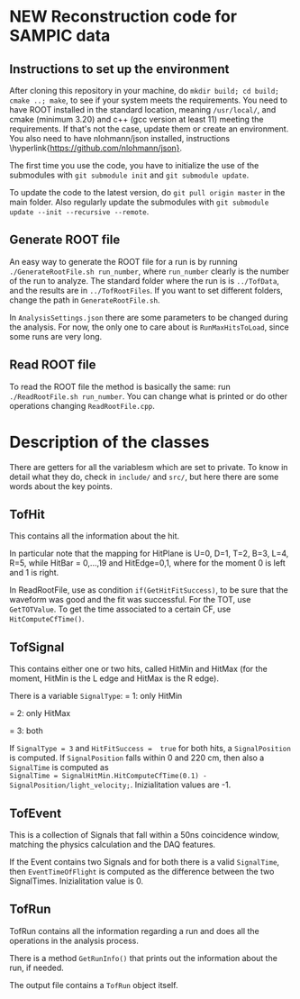# NEW Reconstruction code for SAMPIC data

## Instructions to set up the environment

After cloning this repository in your machine, do `mkdir build; cd build; cmake ..; make`, to see if your system meets the requirements.
You need to have ROOT installed in the standard location, meaning `/usr/local/`, and cmake (minimum 3.20) and c++ (gcc version at least 11) meeting the requirements. 
If that's not the case, update them or create an environment.
You also need to have nlohmann/json installed, instructions \hyperlink{https://github.com/nlohmann/json}.

The first time you use the code, you have to initialize the use of the submodules with `git submodule init` and `git submodule update`.

To update the code to the latest version, do `git pull origin master` in the main folder. 
Also regularly update the submodules with `git submodule update --init --recursive --remote`.


## Generate ROOT file
An easy way to generate the ROOT file for a run is by running `./GenerateRootFile.sh run_number`, where `run_number` clearly is the number of the run to analyze.
The standard folder where the run is is `../TofData`, and the results are in `../TofRootFiles`.
If you want to set different folders, change the path in `GenerateRootFile.sh`.

In `AnalysisSettings.json` there are some parameters to be changed during the analysis. 
For now, the only one to care about is `RunMaxHitsToLoad`, since some runs are very long.

## Read ROOT file
To read the ROOT file the method is basically the same:
run `./ReadRootFile.sh run_number`. 
You can change what is printed or do other operations changing `ReadRootFile.cpp`.


# Description of the classes

There are getters for all the variablesm which are set to private. 
To know in detail what they do, check in `include/` and `src/`, but here there are some words about the key points.

## TofHit
This contains all the information about the hit. 

In particular note that the mapping for HitPlane is U=0, D=1, T=2, B=3, L=4, R=5, while HitBar = 0,...,19 and HitEdge=0,1, where for the moment 0 is left and 1 is right.

In ReadRootFile, use as condition `if(GetHitFitSuccess)`, to be sure that the waveform was good and the fit was successful. 
For the TOT, use `GetTOTValue`.
To get the time associated to a certain CF, use `HitComputeCfTime()`.


## TofSignal
This contains either one or two hits, called HitMin and HitMax (for the moment, HitMin is the L edge and HitMax is the R edge). 

There is a variable `SignalType`:
= 1: only HitMin 

= 2: only HitMax

= 3: both 

If `SignalType = 3` and `HitFitSuccess =  true` for both hits, a `SignalPosition` is computed. 
If `SignalPosition` falls within 0 and 220 cm, then also a `SignalTime`  is computed as         
``SignalTime = SignalHitMin.HitComputeCfTime(0.1) - SignalPosition/light_velocity;``. 
Inizialitation values are -1.

## TofEvent
This is a collection of Signals that fall within a 50ns coincidence window, matching the physics calculation and the DAQ features.

If the Event contains two Signals and for both there is a valid `SignalTime`, then `EventTimeOfFlight` is computed as the difference between the two SignalTimes. 
Inizialitation value is 0.

## TofRun
TofRun contains all the information regarding a run and does all the operations in the analysis process. 

There is a method `GetRunInfo()` that prints out the information about the run, if needed.

The output file contains a `TofRun` object itself. 

<!-- 
THE FOLLOWING OPTIONS ARE NOT HERE YET FOR THE NEW FORMAT, BUT WILL BE

## Display waveforms
The program `WFDisplay.C` displays the waveforms of a specific Run, of a specific channel. It can be made smarter to accept more than one channel at the time.
To run it, there is a simple bash script in this case as well: `DisplayWaveforms.sh`.
It is necessary to have generated the file `*_events.root`, and to write its mother directory in the script.
`DisplayWaveforms.sh` accepts two parameters from command line:

- argv[1] is the Run to analyse (`int`)
- argv[2] is the Channel of which waveforms will be displayed (`int`).

One can also set these two parameters directly inside the script and launch it without parameters passed from command line.
If the selected channel has triggered in the selected run, all waveforms will be displayed one at the time in a Canvas. 
The amplitude of the waveforms and the number of hits in that events will be printed out in the terminal.
The Y range can be set inside `WFDisplay.C`. 
Once the program is in execution, double click on the Canvas or single click on the axis to go to the following Waveform
You can also change the value of a bool to avoid having to click to display the following waveform; all will be shown quickly. 
This is useful to store all the waveforms of a channel in a quick way. They are then stored in `wfs.csv`.

## Display Events
The program `EventDisplay.C` displays the bars thata are triggered in a specific Run, in a specific Event. 
The option to display more events changing by clicking on the canvas will be added
To run it, there is a simple bash script in this case as well: `DisplayEvents.sh`.
It is necessary to have generated the file `*_events.root`, and to write its mother directory in the script.
`DisplayEvent.sh` accepts two parameters from command line:

- argv[1] is the Run to analyse (`int`)
- argv[2] is the Event to displat (`int`).

One can also set these two parameters directly inside the script and launch it without parameters passed from command line. -->